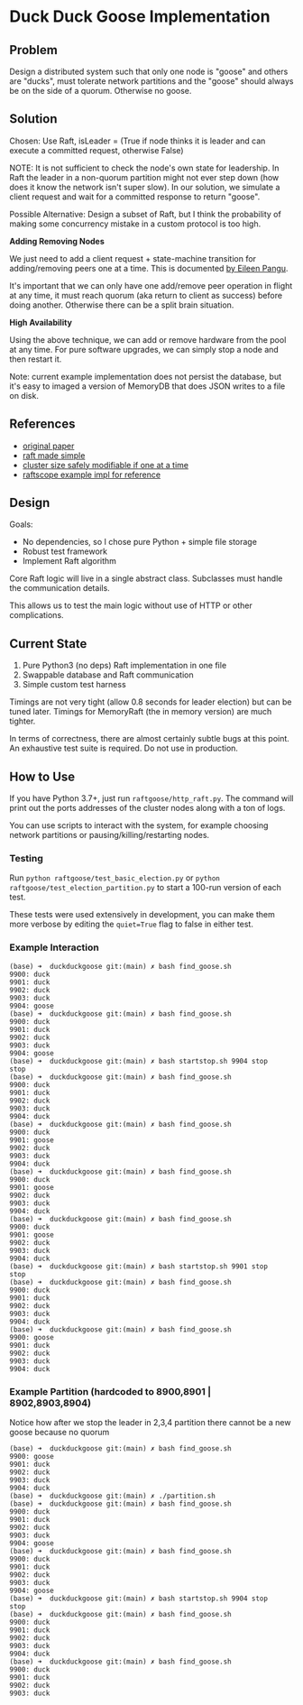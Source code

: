 # Duck Duck Goose Implementation

## Problem

Design a distributed system such that only one node is "goose" and others are "ducks", must tolerate network partitions and the "goose" should always be on the side of a quorum. Otherwise no goose.

## Solution

Chosen: Use Raft, isLeader = (True if node thinks it is leader and can execute a committed request, otherwise False)

NOTE: It is not sufficient to check the node's own state for leadership. In Raft the leader in a non-quorum partition might not ever step down (how does it know the network isn't super slow).
In our solution, we simulate a client request and wait for a committed response to return "goose".

Possible Alternative: Design a subset of Raft, but I think the probability of making some concurrency mistake in a custom protocol is too high.

**Adding Removing Nodes**

We just need to add a client request + state-machine transition for adding/removing peers one at a time. This is documented [by Eileen Pangu](https://eileen-code4fun.medium.com/raft-cluster-membership-change-protocol-f57cc17d1c03).

It's important that we can only have one add/remove peer operation in flight at any time, it must reach quorum (aka return to client as success) before doing another. Otherwise there can be a split brain situation.

**High Availability**

Using the above technique, we can add or remove hardware from the pool at any time. For pure software upgrades, we can simply stop a node and then restart it.

Note: current example implementation does not persist the database, but it's easy to imaged a version of MemoryDB that does JSON writes to a file on disk.

## References


- [original paper](https://raft.github.io/raft.pdf)
- [raft made simple](https://levelup.gitconnected.com/raft-consensus-protocol-made-simpler-922c38675181)
- [cluster size safely modifiable if one at a time](https://eileen-code4fun.medium.com/raft-cluster-membership-change-protocol-f57cc17d1c03)
- [raftscope example impl for reference](https://github.com/ongardie/raftscope/blob/5b0c10ab51f873721895e7470b49e04c94bf826f/raft.js)


## Design

Goals:
- No dependencies, so I chose pure Python + simple file storage
- Robust test framework
- Implement Raft algorithm

Core Raft logic will live in a single abstract class. Subclasses must handle the communication details.

This allows us to test the main logic without use of HTTP or other complications.

## Current State

1. Pure Python3 (no deps) Raft implementation in one file
2. Swappable database and Raft communication 
3. Simple custom test harness

Timings are not very tight (allow 0.8 seconds for leader election) but can be tuned later. Timings for MemoryRaft (the in memory version) are much tighter.

In terms of correctness, there are almost certainly subtle bugs at this point. An exhaustive test suite is required. Do not use in production.

## How to Use

If you have Python 3.7+, just run `raftgoose/http_raft.py`. The command will print out the ports addresses of the cluster nodes along with a ton of logs.

You can use scripts to interact with the system, for example choosing network partitions or pausing/killing/restarting nodes.

### Testing

Run `python raftgoose/test_basic_election.py` or `python raftgoose/test_election_partition.py` to start a 100-run version of each test.

These tests were used extensively in development, you can make them more verbose by editing the `quiet=True` flag to false in either test.

### Example Interaction
```
(base) ➜  duckduckgoose git:(main) ✗ bash find_goose.sh
9900: duck
9901: duck
9902: duck
9903: duck
9904: goose
(base) ➜  duckduckgoose git:(main) ✗ bash find_goose.sh
9900: duck
9901: duck
9902: duck
9903: duck
9904: goose
(base) ➜  duckduckgoose git:(main) ✗ bash startstop.sh 9904 stop
stop
(base) ➜  duckduckgoose git:(main) ✗ bash find_goose.sh
9900: duck
9901: duck
9902: duck
9903: duck
9904: duck
(base) ➜  duckduckgoose git:(main) ✗ bash find_goose.sh
9900: duck
9901: goose
9902: duck
9903: duck
9904: duck
(base) ➜  duckduckgoose git:(main) ✗ bash find_goose.sh
9900: duck
9901: goose
9902: duck
9903: duck
9904: duck
(base) ➜  duckduckgoose git:(main) ✗ bash find_goose.sh
9900: duck
9901: goose
9902: duck
9903: duck
9904: duck
(base) ➜  duckduckgoose git:(main) ✗ bash startstop.sh 9901 stop
stop
(base) ➜  duckduckgoose git:(main) ✗ bash find_goose.sh
9900: duck
9901: duck
9902: duck
9903: duck
9904: duck
(base) ➜  duckduckgoose git:(main) ✗ bash find_goose.sh
9900: goose
9901: duck
9902: duck
9903: duck
9904: duck
```

### Example Partition (hardcoded to 8900,8901 | 8902,8903,8904)

Notice how after we stop the leader in 2,3,4 partition there cannot be a new goose because no quorum
```
(base) ➜  duckduckgoose git:(main) ✗ bash find_goose.sh
9900: goose
9901: duck
9902: duck
9903: duck
9904: duck
(base) ➜  duckduckgoose git:(main) ✗ ./partition.sh
(base) ➜  duckduckgoose git:(main) ✗ bash find_goose.sh
9900: duck
9901: duck
9902: duck
9903: duck
9904: goose
(base) ➜  duckduckgoose git:(main) ✗ bash find_goose.sh
9900: duck
9901: duck
9902: duck
9903: duck
9904: goose
(base) ➜  duckduckgoose git:(main) ✗ bash startstop.sh 9904 stop
stop
(base) ➜  duckduckgoose git:(main) ✗ bash find_goose.sh
9900: duck
9901: duck
9902: duck
9903: duck
9904: duck
(base) ➜  duckduckgoose git:(main) ✗ bash find_goose.sh
9900: duck
9901: duck
9902: duck
9903: duck
```
